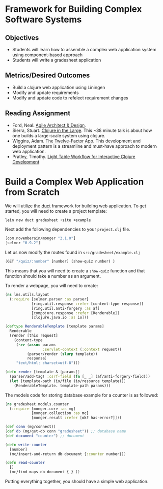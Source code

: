 # Framework for Building Complex Software Systems

## Objectives

* Students will learn how to assemble a complex web application system using component-based approach
* Students will write a gradesheet application

## Metrics/Desired Outcomes

* Build a clojure web application using Liningen
* Modify and update requirements 
* Modify and update code to refelect requirement changes

## Reading Assignment

* Ford, Neal. [Agile Architect & Design](http://nealford.com/downloads/Agile_Architecture_and_Design(Neal_Ford).pdf).
* Sierra, Stuart. [Clojure in the Large](http://www.infoq.com/presentations/Clojure-Large-scale-patterns-techniques).  This ~38 minute talk is about how one builds a large-scale system using clojure.
* Wiggins, Adam. [The Twelve-Factor App](http://12factor.net/).  This development and deployment pattern is a streamline and must-have approach to modern web application.
* Pratley, Timothy. [Light Table Workflow for Interactive Clojure Development](https://www.safaribooksonline.com/blog/2013/09/11/light-table-workflow-for-interactive-clojure-development/)

# Build a Complex Web Application from Scratch

We will utilize the [duct](https://github.com/weavejester/duct) framework for building web application.  To get started, you will need to create a project template:

```bash
lein new duct gradesheet +site +example
```

Next add the following dependencies to your `project.clj` file.
```clojure
[com.novemberain/monger "2.1.0"]
[selmer "0.9.2"]
```

Let us now modify the routes found in `src/gradesheet/example.clj`

```clojure
(GET "/quiz/:number" [number] (show-quiz number) )
```

This means that you will need to create a `show-quiz` function and that function should take a number as an argument.

To render a webpage, you will need to create:

```clojure
(ns lms.utils.layout
  (:require [selmer.parser :as parser]
            [ring.util.response :refer [content-type response]]
            [ring.util.anti-forgery :as af]
            [compojure.response :refer [Renderable]]
            [clojure.java.io :as io]))

(deftype RenderableTemplate [template params]
  Renderable
  (render [this request]
    (content-type
     (->> (assoc params
                 :servlet-context (:context request))
          (parser/render (slurp template))
          response)
     "text/html; charset=utf-8")))

(defn render [template & [params]]
  (parser/add-tag! :csrf-field (fn [_ _] (af/anti-forgery-field)))
  (let [template-path (io/file (io/resource template))]
    (RenderableTemplate. template-path params)))
```

The models code for storing database example for a counter is as followed:

```clojure
(ns gradesheet.models.counter
  (:require [monger.core :as mg]
            [monger.collection :as mc]
            [monger.result :refer [ok? has-error?]]))

(def conn (mg/connect))
(def db (mg/get-db conn "gradesheet")) ;; database name
(def document "counter") ;; document

(defn write-counter
  [number]
  (mc/insert-and-return db document {:counter number}))

(defn read-counter
  [] 
  (mc/find-maps db document { } ))
```

Putting everything together, you should have a simple web application.
